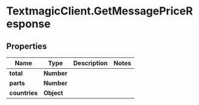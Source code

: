 # TextmagicClient.GetMessagePriceResponse

## Properties
Name | Type | Description | Notes
------------ | ------------- | ------------- | -------------
**total** | **Number** |  | 
**parts** | **Number** |  | 
**countries** | **Object** |  | 


